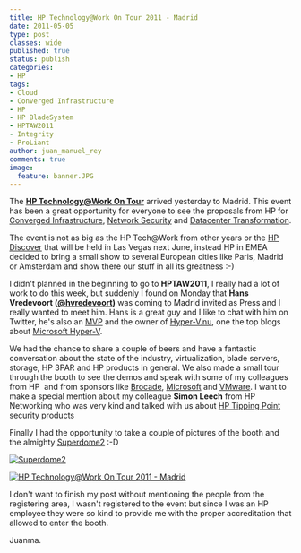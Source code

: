 ```yaml
---
title: HP Technology@Work On Tour 2011 - Madrid
date: 2011-05-05
type: post
classes: wide
published: true
status: publish
categories:
- HP
tags:
- Cloud
- Converged Infrastructure
- HP
- HP BladeSystem
- HPTAW2011
- Integrity
- ProLiant
author: juan_manuel_rey
comments: true
image:
  feature: banner.JPG
---
```


The **[HP Technology@Work On Tour](http://h41112.www4.hp.com/events/taw-2011/ww/en/index.html)** arrived yesterday to Madrid. This event has been a great opportunity for everyone to see the proposals from HP for [Converged Infrastructure](http://www8.hp.com/us/en/solutions/solutions-detail.html?compURI=tcm:147-300983), [Network Security](http://h17007.www1.hp.com/us/en/products/network-security/index.aspx) and [Datacenter Transformation](http://www8.hp.com/es/es/solutions/solutions-detail.html?compURI=tcm:176-336501).

The event is not as big as the HP Tech@Work from other years or the [HP Discover](https://h30406.www3.hp.com/campaigns/2010/events/discover/vegas/index.php) that will be held in Las Vegas next June, instead HP in EMEA decided to bring a small show to several European cities like Paris, Madrid or Amsterdam and show there our stuff in all its greatness :-)

I didn't planned in the beginning to go to **HPTAW2011**, I really had a lot of work to do this week, but suddenly I found on Monday that **Hans Vredevoort ([@hvredevoort](http://twitter.com/#%21/hvredevoort))** was coming to Madrid invited as Press and I really wanted to meet him. Hans is a great guy and I like to chat with him on Twitter, he's also an [MVP](http://mvp.support.microsoft.com/) and the owner of [Hyper-V.nu](http://www.hyper-v.nu/), one the top blogs about [Microsoft Hyper-V](http://www.microsoft.com/hyper-v-server/).

We had the chance to share a couple of beers and have a fantastic conversation about the state of the industry, virtualization, blade servers, storage, HP 3PAR and HP products in general. We also made a small tour through the booth to see the demos and speak with some of my colleagues from HP  and from sponsors like [Brocade](http://www.brocade.com), [Microsoft](http://www.microsoft.com) and [VMware](http://www.vmware.com). I want to make a special mention about my colleague **Simon Leech** from HP Networking who was very kind and talked with us about [HP Tipping Point](http://h17007.www1.hp.com/us/en/products/network-security/index.aspx) security products

Finally I had the opportunity to take a couple of pictures of the booth and the almighty [Superdome2](http://h20338.www2.hp.com/integrity/w1/en/high-end/integrity-high-end-servers-superdome2.html) :-D

[![](/assets/images/img_20110505_132443.jpg "Superdome2")]({{site.url}}/assets/images/img_20110505_132443_big.jpg)

[![](/assets/images/img_20110505_140413.jpg "HP Technology@Work On Tour 2011 - Madrid")]({{site.url}}/assets/images/img_20110505_140413_big.jpg)

I don't want to finish my post without mentioning the people from the registering area, I wasn't registered to the event but since I was an HP employee they were so kind to provide me with the proper accreditation that allowed to enter the booth.

Juanma.
